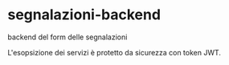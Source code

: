 # segnalazioni-backend
backend del form delle segnalazioni

L'esopsizione dei servizi è protetto da sicurezza con token JWT.
